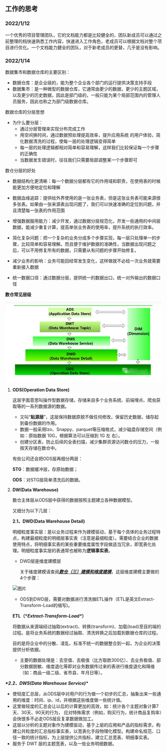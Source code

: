 ## 工作的思考

### 2022/1/12

​	一个优秀的项目管理团队，它的文档能力都是比较健全的，团队新成员可以通过之前整理的档快速熟悉工作内容，快速进入工作角色，老成员可以根据文档对整个项目进行优化。一个文档能力健全的团队，对于新老成员的更替，几乎是没有影响。

### 2022/1/14

数据集市和数据仓库的主要区别：

- 数据仓库：是企业级的，能为整个企业各个部门的运行提供决策支持手段
- 数据集市：是一种微型的数据仓库，它通常由更少的数据，更少的主题区域，以及更少的历史数据，因此是部门级的，一般只能为某个局部范围内的管理人员服务，因此也称之为部门级数据仓库。

数据仓库的分层思想

- 为什么要分层：
  - 通过分层管理来实现分布完成工作
  - 用空间换时间，通过数据预处理提高效率，提升应用系统 的用户体验，简化数据清洗的过程，使每一层的处理逻辑变得简单
  - 每一层的处理逻辑都相对简单和容易理解，这样我们比较保证每一个步骤的正确性
  - 当数据发生错误时，往往我们只需要局部调整某一个步骤即可

数仓分层的好处

- 数据结构化更清晰：每一个数据分层都有它的作用域和职责，在使用表的时候能更加方便地定位和理解
- 数据血缘追踪：提供给外界使用的是一张业务表，但是这张业务表可能来源很多张表。如果由一张来源表出现问题了，我们可以快速准确的定位到问题，并且清楚每一张表的作用范围

- 增强数据服用能力：减少开发，通过数据分层规范化，开发一些通用的中间层数据，能减少重复计算，提高单张业务表的使用率，提升系统的执行效率。
- 简化复杂问题：把一个复杂的业务分成多个步骤实现，每一层只处理单一的步骤，比较简单和容易理解。而且便于维护数据的准确性，当数据出现问题之后，可以不用修复所有的数据，只需要从有问题的步骤开始修复。
- 减少业务的影响：业务可能回经常发生变化，这样做就不必给一次业务就需要重新接入数据
- 统一数据口径：通过数据分层，提供统一的数据出口，统一对外输出的数据口径

**数仓常见层级**

![image-20220118092239294](assets/image-20220118092239294.png)

1. **ODS(Operation Data Store)**

   这层字面意思叫操作型数据存储，存储来自多个业务系统、前端埋点、爬虫获取等的一系列数据源的数据。

   - 又叫“**贴源层**”，这层保持数据原貌不做任何修改，保留历史数据，储存起到备份数据的作用。
   - 数据一般采用lzo、Snappy、parquet等压缩格式，减少磁盘存储空间（例如：原始数据 10G，根据算法可以压缩到 1G 左 右）。
   - 创建分区表，防止后续的全表扫描，减少集群资源访问数仓的压力，一般按天存储在数仓中。

   有些公司还会把ODS层再细分两层：

   **STG**：数据缓冲层，存原始数据；

   **ODS**：对STG层简单清洗后的数据。

2. **DW(Data Warehouse)**

   数仓主体层从ODS层中获得的数据按照主题建立各种数据模型。

   又细分为以下几层：

   **2.1、DWD(Data Warehouse Detail)**

   明细粒度事实层：是以业务过程来作为建模驱动，基于每个具体的业务过程特点，构建最细粒度的明细层事实表（注意是最细粒度）。需要结合企业的数据使用特点，将明细事实表的某些重要维度属性字段做适当冗余，即宽表化处理。明细粒度事实层的表通常也被称为**逻辑事实表**。

   - DWD层是维度建模层

     关于维度建模请查阅[***数仓（三）建模和维度建模***](http://mp.weixin.qq.com/s?__biz=Mzg3ODU4ODMyOQ==&mid=2247484028&idx=1&sn=f3120d2f42ce8775faf0e5633d6f0826&chksm=cf103abaf867b3acba57474b4ca031d33018c6d4a72754dc0d2e879d3f77a1c89175a910d633&scene=21#wechat_redirect)，这层维度建模主要做的4个步骤：

   ![图片](https://mmbiz.qpic.cn/mmbiz_jpg/EGZ1ibxgFrbgqHUicWfnn3YYKq0lptnUsHqHR2Qzo08d4Os5ykz0s4IV5U696obur0BDgibBkPFhsg6ZyQaCD7m3Q/640?wx_fmt=jpeg&tp=webp&wxfrom=5&wx_lazy=1&wx_co=1)

   - ODS到DWD层，需要对数据进行清洗做ETL操作（ETL是英文Extract-Transform-Load的缩写)。

   **ETL（\**Extract-Transform-Load\**）**

   将数据从来源端经过抽取(extract)、转换(transform)、加载(load)至目的端的过程。是将业务系统的数据经过抽取、清洗转换之后加载到数据仓库的过程。

   目的是将企业中的分散、凌乱、标准不统一的数据整合到一起，为企业的决策提供分析依据。

   - 主要的数据处理是：去空值、去极值（比方取款300亿）、去业务极值、部分数据脱敏、维度退化等即对业务数据传过来的表进行维度退化和降维（如：商品一级二级、省市县、年月日等）。

***\*2.2、DWS(Data Warehouse Service)\****

- 使轻度汇总层，从ODS层中对用户的行为做一个初步的汇总，抽象出来一些通用的维度：时间、ip、id，并根据这些维度做一些统计值。
- 这里做轻度的汇总会让以后的计算更加的高效，如：统计各个主题对象计算7天、30天、90天的行为， 应对特殊需求（例如，购买行为，统计商品复购率）会快很多不必走ODS层反复拿数据做加工。
- 这层以分析的主题对象作为建模驱动，基于上层的应用和产品的指标需求，构建公共粒度的汇总指标事实表，以宽表化手段物理化模型。构建命名规范、口径一致的统计指标，为上层提供公共指标，建立汇总宽表、明细事实表。
- 服务于 DWT 层的主题宽表，以及一些业务明细数据。



